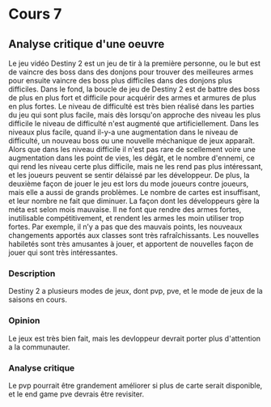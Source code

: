 # Cours 7
## Analyse critique d'une oeuvre

Le jeu vidéo Destiny 2 est un jeu de tir à la première personne, ou le but est de vaincre des boss dans des donjons pour trouver des meilleures armes pour ensuite vaincre des boss plus difficiles dans des donjons plus difficiles. Dans le fond, la boucle de jeu de Destiny 2 est de battre des boss de plus en plus fort et difficile pour acquérir des armes et armures de plus en plus fortes. Le niveau de difficulté est très bien réalisé dans les parties du jeu qui sont plus facile, mais dès lorsqu'on approche des niveau les plus difficile le niveau de difficulté n'est augmenté que artificiellement. Dans les niveaux plus facile, quand il-y-a une augmentation dans le niveau de difficulté, un nouveau boss ou une nouvelle méchanique de jeux apparaît. Alors que dans les niveau difficile il n'est pas rare de scellement voire une augmentation dans les point de vies, les dégât, et le nombre d'ennemi, ce qui rend les niveau certe plus difficile, mais ne les rend pas plus intéressant, et les joueurs peuvent se sentir délaissé par les développeur. De plus, la deuxième façon de jouer le jeu est lors du mode joueurs contre joueurs, mais elle a aussi de grands problèmes. Le nombre de cartes est insuffisant, et leur nombre ne fait que diminuer. La façon dont les développeurs gère la méta est selon mois mauvaise. Il ne font que rendre des armes fortes, inutilisable compétitivement, et rendent les armes les moin utiliser trop fortes. Par exemple, il n’y a pas que des mauvais points, les nouveaux changements apportés aux classes sont très rafraîchissants. Les nouvelles habiletés sont très amusantes à jouer, et apportent de nouvelles façon de jouer qui sont très intéressantes.

### Description
Destiny 2 a plusieurs modes de jeux, dont pvp, pve, et le mode de jeux de la saisons en cours.

### Opinion
Le jeux est très bien fait, mais les devloppeur devrait porter plus d'attention a la communauter.

### Analyse critique
Le pvp pourrait être grandement améliorer si plus de carte serait disponible, et le end game pve devrais être revisiter.

